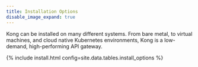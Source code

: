 ```yaml
---
title: Installation Options
disable_image_expand: true
---
```


Kong can be installed on many different systems. From bare metal, to virtual machines, and cloud native Kubernetes environments, Kong is a low-demand, high-performing API gateway.

{% include install.html config=site.data.tables.install_options %}
